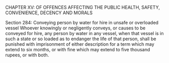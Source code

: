 CHAPTER XV: OF OFFENCES AFFECTING THE PUBLIC HEALTH, SAFETY, CONVENIENCE, DECENCY AND MORALS

Section 284: Conveying person by water for hire in unsafe or overloaded vessel
Whoever knowingly or negligently conveys, or causes to be conveyed for hire, any person by water in any vessel, when that vessel is in such a state or so loaded as to endanger the life of that person, shall be punished with imprisonment of either description for a term which may extend to six months, or with fine which may extend to five thousand rupees, or with both.

